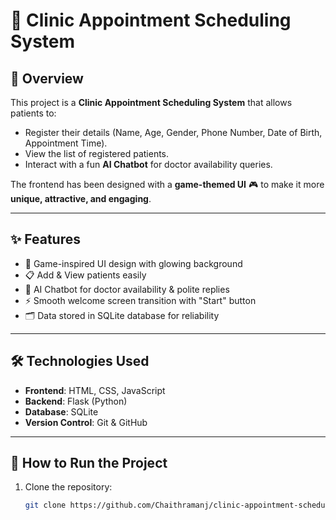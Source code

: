 # 🏥 Clinic Appointment Scheduling System  

## 📌 Overview  
This project is a **Clinic Appointment Scheduling System** that allows patients to:  
- Register their details (Name, Age, Gender, Phone Number, Date of Birth, Appointment Time).  
- View the list of registered patients.  
- Interact with a fun **AI Chatbot** for doctor availability queries.  

The frontend has been designed with a **game-themed UI** 🎮 to make it more **unique, attractive, and engaging**.  

---

## ✨ Features  
- 🎨 Game-inspired UI design with glowing background  
- 📋 Add & View patients easily  
- 🤖 AI Chatbot for doctor availability & polite replies  
- ⚡ Smooth welcome screen transition with "Start" button  
- 🗂️ Data stored in SQLite database for reliability  

---

## 🛠️ Technologies Used  
- **Frontend**: HTML, CSS, JavaScript  
- **Backend**: Flask (Python)  
- **Database**: SQLite  
- **Version Control**: Git & GitHub  

---

## 🚀 How to Run the Project  

1. Clone the repository:
   ```bash
   git clone https://github.com/Chaithramanj/clinic-appointment-scheduler.git
